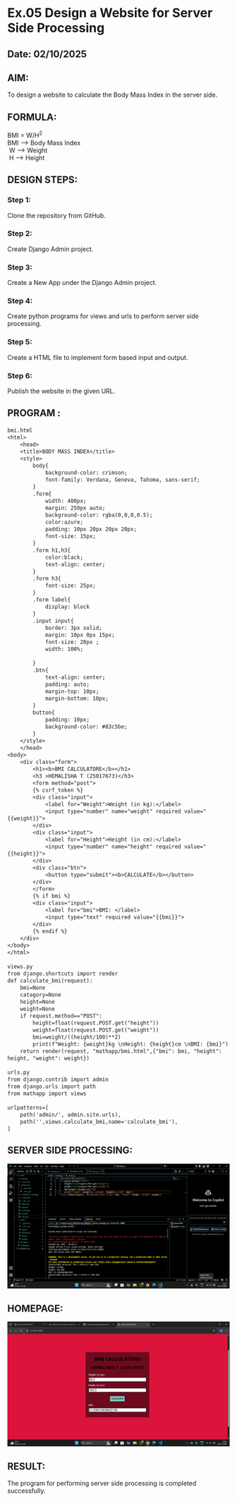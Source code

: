# Ex.05 Design a Website for Server Side Processing
## Date: 02/10/2025

## AIM:
 To design a website to calculate the Body Mass Index in the server side. 


## FORMULA:
BMI = W/H<sup>2</sup>
<br> BMI --> Body Mass Index
<br> W   --> Weight
<br> H   --> Height

## DESIGN STEPS:

### Step 1:
Clone the repository from GitHub.

### Step 2:
Create Django Admin project.

### Step 3:
Create a New App under the Django Admin project.

### Step 4:
Create python programs for views and urls to perform server side processing.

### Step 5:
Create a HTML file to implement form based input and output.

### Step 6:
Publish the website in the given URL.

## PROGRAM :
```
bmi.html
<html>
    <head>
    <title>BODY MASS INDEX</title>
    <style>
        body{
            background-color: crimson;
            font-family: Verdana, Geneva, Tahoma, sans-serif;
        }
        .form{
            width: 400px;
            margin: 250px auto;
            background-color: rgba(0,0,0,0.5);
            color:azure;
            padding: 10px 20px 20px 20px;
            font-size: 15px;
        }
        .form h1,h3{
            color:black;
            text-align: center;
        }
        .form h3{
            font-size: 25px;
        }
        .form label{
            display: block
        }
        .input input{
            border: 3px solid; 
            margin: 10px 0px 15px;
            font-size: 20px ;
            width: 100%;

        }
        .btn{
            text-align: center;
            padding: auto;
            margin-top: 10px;
            margin-bottom: 10px;
        }
        button{
            padding: 10px;
            background-color: #83c5be;
        }
    </style>
    </head>
<body>
    <div class="form">
        <h1><b>BMI CALCULATORE</b></h1>
        <h3 >HEMALISHA T (25017673)</h3>
        <form method="post">
        {% csrf_token %}
        <div class="input">
            <label for="Weight">Weight (in kg):</label>
            <input type="number" name="weight" required value="{{weight}}">
        </div>
        <div class="input">
            <label for="Height">Height (in cm):</label>
            <input type="number" name="height" required value="{{height}}">
        </div>
        <div class="btn">
            <button type="submit"><b>CALCULATE</b></button>
        </div>
        </form>
        {% if bmi %}
        <div class="input">
            <label for="bmi">BMI: </label>
            <input type="text" required value="{{bmi}}">
        </div>
        {% endif %}
    </div>
</body>
</html>

views.py
from django.shortcuts import render
def calculate_bmi(request):
    bmi=None
    catagory=None
    height=None
    weight=None
    if request.method=="POST":
        height=float(request.POST.get("height"))
        weight=float(request.POST.get("weight"))
        bmi=weight/((height/100)**2)
        print(f"Weight: {weight}kg \nHeight: {height}cm \nBMI: {bmi}")
    return render(request, "mathapp/bmi.html",{"bmi": bmi, "height": height, "weight": weight})

urls.py
from django.contrib import admin
from django.urls import path
from mathapp import views

urlpatterns=[
    path('admin/', admin.site.urls),
    path('',views.calculate_bmi,name='calculate_bmi'),
]
```
## SERVER SIDE PROCESSING:
![alt text](ss2.png)

## HOMEPAGE:
![alt text](ss1.png)

## RESULT:
The program for performing server side processing is completed successfully.
